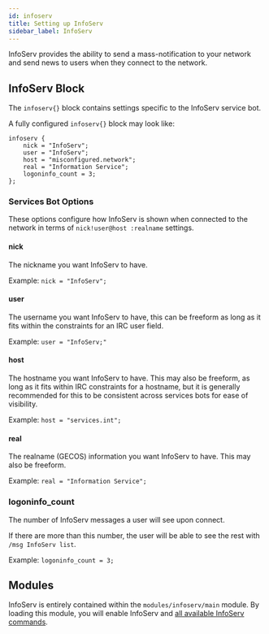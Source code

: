 ```yaml
---
id: infoserv
title: Setting up InfoServ
sidebar_label: InfoServ
---
```


InfoServ provides the ability to send a mass-notification to your network and send news to users when they connect to the network.

## InfoServ Block

The `infoserv{}` block contains settings specific to the InfoServ service bot.

A fully configured `infoserv{}` block may look like:

```
infoserv {
    nick = "InfoServ";
    user = "InfoServ";
    host = "misconfigured.network";
    real = "Information Service";
    logoninfo_count = 3;
};
```

### Services Bot Options

These options configure how InfoServ is shown when connected to the network in terms of `nick!user@host :realname` settings.

#### nick

The nickname you want InfoServ to have.

Example: `nick = "InfoServ";`

#### user

The username you want InfoServ to have, this can be freeform as long as it fits within the constraints for an IRC user field.

Example: `user = "InfoServ;"`

#### host

The hostname you want InfoServ to have. This may also be freeform, as long as it fits within IRC constraints for a hostname, but it is generally recommended for this to be consistent across services bots for ease of visibility.

Example: `host = "services.int";`

#### real

The realname (GECOS) information you want InfoServ to have. This may also be freeform.

Example: `real = "Information Service";`

### logoninfo_count

The number of InfoServ messages a user will see upon connect.

If there are more than this number, the user will be able to see the rest with `/msg InfoServ list`.

Example: `logoninfo_count = 3;`

## Modules

InfoServ is entirely contained within the `modules/infoserv/main` module. By loading this module, you will enable InfoServ and [all available InfoServ commands](/docs/help/infoserv).